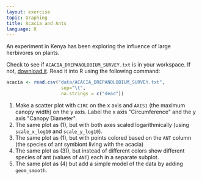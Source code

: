 ```yaml
---
layout: exercise
topic: Graphing
title: Acacia and Ants
language: R
---
```


An experiment in Kenya has been exploring the influence of large herbivores on plants.

Check to see if `ACACIA_DREPANOLOBIUM_SURVEY.txt` is in your workspace.
If not, [download it](https://esapubs.org/archive/ecol/E095/064/ACACIA_DREPANOLOBIUM_SURVEY.txt).
Read it into R using the following command:

```r
acacia <- read.csv("data/ACACIA_DREPANOLOBIUM_SURVEY.txt",
                    sep="\t",
                    na.strings = c("dead"))
```

1. Make a scatter plot with `CIRC` on the x axis and `AXIS1` (the maximum canopy
   width) on the y axis. Label the x axis "Circumference" and the y axis "Canopy
   Diameter".
2. The same plot as (1), but with both axes scaled logarithmically (using `scale_x_log10` and `scale_y_log10`).
3. The same plot as (1), but with points colored based on the `ANT` column (the species of ant symbiont living with the acacia)
4. The same plot as (3)), but instead of different colors show different species of ant (values of `ANT`) each in a separate subplot.
5. The same plot as (4) but add a simple model of the data by adding `geom_smooth`.
